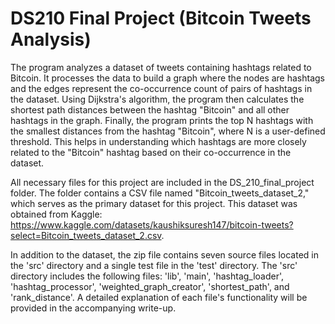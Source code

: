 # DS210 Final Project (Bitcoin Tweets Analysis)
The program analyzes a dataset of tweets containing hashtags related to Bitcoin. 
It processes the data to build a graph where the nodes are hashtags and the edges 
represent the co-occurrence count of pairs of hashtags in the dataset. Using 
Dijkstra's algorithm, the program then calculates the shortest path distances 
between the hashtag "Bitcoin" and all other hashtags in the graph. Finally, 
the program prints the top N hashtags with the smallest distances from the 
hashtag "Bitcoin", where N is a user-defined threshold. This helps in understanding 
which hashtags are more closely related to the "Bitcoin" hashtag based on their 
co-occurrence in the dataset. 

All necessary files for this project are included in the DS_210_final_project folder. The folder contains a CSV file named "Bitcoin_tweets_dataset_2," which serves as the primary dataset for this project. This dataset was obtained from Kaggle: https://www.kaggle.com/datasets/kaushiksuresh147/bitcoin-tweets?select=Bitcoin_tweets_dataset_2.csv.

In addition to the dataset, the zip file contains seven source files located in the 'src' directory and a single test file in the 'test' directory. The 'src' directory includes the following files: 'lib', 'main', 'hashtag_loader', 'hashtag_processor', 'weighted_graph_creator', 'shortest_path', and 'rank_distance'. A detailed explanation of each file's functionality will be provided in the accompanying write-up.
